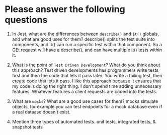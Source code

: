 # Please answer the following questions

1.  In Jest, what are the differences between `describe()` and `it()` globals, and what are good uses for them?
describe() splits the test suite into components, and it() can run a specific test within that component. So a GEt request will have a describe(), and can have multiple it() tests within it.

2.  What is the point of `Test Driven Development`? What do you think about this approach?
Test driven developments has programmers write tests first and then the code that lets it pass later. You write a failing test, then create code that lets it pass. I like this approach because it ensures that my code is doing the right thing. I don't spend time adding unnecessary features. Whatever features a client requests are coded into the tests.

3.  What are `mocks`? What are a good use cases for them?
mocks simulate objects, for example you can test endpoints for a mock database even if a real dataase doesn't exist.

4.  Mention three types of automated tests.
unit tests, integrated tests, & snapshot tests
